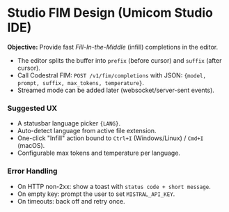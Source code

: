 ﻿# Studio FIM Design (Umicom Studio IDE)

**Objective:** Provide fast *Fill-In-the-Middle* (infill) completions in the editor.

- The editor splits the buffer into `prefix` (before cursor) and `suffix` (after cursor).
- Call Codestral FIM: `POST /v1/fim/completions` with JSON: `{model, prompt, suffix, max_tokens, temperature}`.
- Streamed mode can be added later (websocket/server-sent events).

### Suggested UX

- A statusbar language picker `{LANG}`.
- Auto-detect language from active file extension.
- One-click "Infill" action bound to `Ctrl+I` (Windows/Linux) / `Cmd+I` (macOS).
- Configurable max tokens and temperature per language.

### Error Handling

- On HTTP non-2xx: show a toast with `status code + short message`.
- On empty key: prompt the user to set `MISTRAL_API_KEY`.
- On timeouts: back off and retry once.
